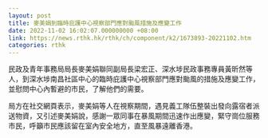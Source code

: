 ```yaml
---
layout: post
title: 麥美娟到臨時庇護中心視察部門應對颱風措施及應變工作
date: 2022-11-02 16:02:07.000000000 +08:00
link: https://news.rthk.hk/rthk/ch/component/k2/1673893-20221102.htm
categories: rthk
---
```


民政及青年事務局局長麥美娟聯同副局長梁宏正、深水埗民政事務專員黃昕然等人，到深水埗南昌社區中心的臨時庇護中心視察部門應對颱風的措施及應變工作，並慰問中心內暫避的市民，了解他們的需要。

局方在社交網頁表示，麥美娟等人在視察期間，遇見義工隊伍整裝出發向露宿者派送物資，又引述麥美娟說，感謝一眾同事在暴風期間迅速作出應變，緊守崗位服務市民，呼籲市民應該留在室內安全地方，直至風暴遠離香港。

